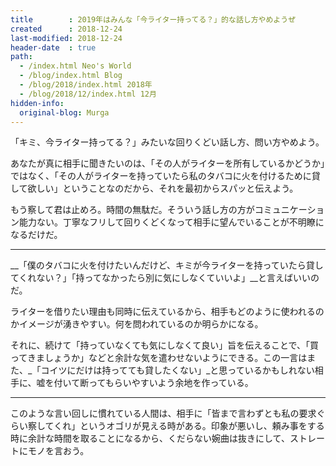 ```yaml
---
title        : 2019年はみんな「今ライター持ってる？」的な話し方やめようぜ
created      : 2018-12-24
last-modified: 2018-12-24
header-date  : true
path:
  - /index.html Neo's World
  - /blog/index.html Blog
  - /blog/2018/index.html 2018年
  - /blog/2018/12/index.html 12月
hidden-info:
  original-blog: Murga
---
```


「キミ、今ライター持ってる？」みたいな回りくどい話し方、問い方やめよう。

あなたが真に相手に聞きたいのは、「その人がライターを所有しているかどうか」ではなく、「その人がライターを持っていたら私のタバコに火を付けるために貸して欲しい」ということなのだから、それを最初からスパッと伝えよう。

もう察して君は止めろ。時間の無駄だ。そういう話し方の方がコミュニケーション能力ない。丁寧なフリして回りくどくなって相手に望んでいることが不明瞭になるだけだ。

---

__「僕のタバコに火を付けたいんだけど、キミが今ライターを持っていたら貸してくれない？」「持ってなかったら別に気にしなくていいよ」__と言えばいいのだ。

ライターを借りたい理由も同時に伝えているから、相手もどのように使われるのかイメージが湧きやすい。何を問われているのか明らかになる。

それに、続けて「持っていなくても気にしなくて良い」旨を伝えることで、「買ってきましょうか」などと余計な気を遣わせないようにできる。この一言はまた、_「コイツにだけは持ってても貸したくない」_と思っているかもしれない相手に、嘘を付いて断ってもらいやすいよう余地を作っている。

---

このような言い回しに慣れている人間は、相手に「皆まで言わずとも私の要求ぐらい察してくれ」というオゴリが見える時がある。印象が悪いし、頼み事をする時に余計な時間を取ることになるから、くだらない婉曲は抜きにして、ストレートにモノを言おう。

